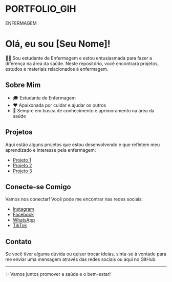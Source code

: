 # PORTFOLIO_GIH
ENFERMAGEM

# Olá, eu sou [Seu Nome]!

👩‍⚕️ Sou estudante de Enfermagem e estou entusiasmada para fazer a diferença na área da saúde. Neste repositório, você encontrará projetos, estudos e materiais relacionados à enfermagem.

## Sobre Mim

- 🎓 Estudante de Enfermagem
- ❤️ Apaixonada por cuidar e ajudar os outros
- 🌱 Sempre em busca de conhecimento e aprimoramento na área da saúde

## Projetos

Aqui estão alguns projetos que estou desenvolvendo e que refletem meu aprendizado e interesse pela enfermagem:

- [Projeto 1](link-do-projeto-1)
- [Projeto 2](link-do-projeto-2)
- [Projeto 3](link-do-projeto-3)

## Conecte-se Comigo

Vamos nos conectar! Você pode me encontrar nas redes sociais:

- [Instagram](https://www.instagram.com/coopegih/profilecard/?igsh=bWVlaTIyYzd5OHZ4)
- [Facebook](link-do-facebook)
- [WhatsApp](link-do-whatsapp)
- [TikTok](link-do-tiktok)

## Contato

Se você tiver alguma dúvida ou quiser trocar ideias, sinta-se à vontade para me enviar uma mensagem através das redes sociais ou aqui no GitHub.

---

✨ Vamos juntos promover a saúde e o bem-estar!
